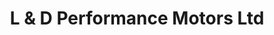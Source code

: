 ---
title: "L & D Performance Motors Ltd"
url: /new-york/l-und-d-performance-motors-ltd/
shop: Autohaus
---